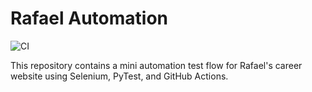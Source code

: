 # Rafael Automation

![CI](https://github.com/NatashasConnections/rafael_automation/actions/workflows/ci.yml/badge.svg)

This repository contains a mini automation test flow for Rafael's career website using Selenium, PyTest, and GitHub Actions.
